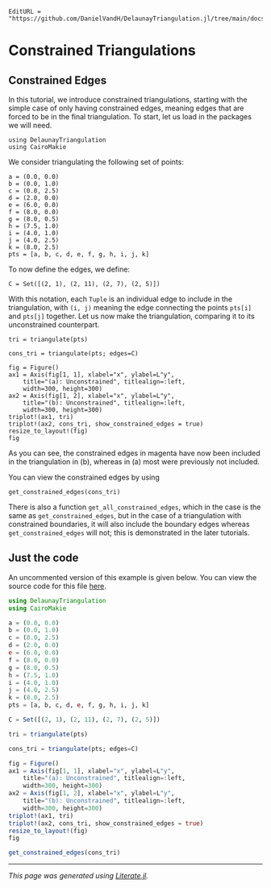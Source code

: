 ```@meta
EditURL = "https://github.com/DanielVandH/DelaunayTriangulation.jl/tree/main/docs/src/literate_tutorials/constrained_edges.jl"
```

# Constrained Triangulations
## Constrained Edges

In this tutorial, we introduce constrained triangulations,
starting with the simple case of only having constrained edges,
meaning edges that are forced to be in the final triangulation.
To start, let us load in the packages we will need.

````@example constrained_edges
using DelaunayTriangulation
using CairoMakie
````

We consider triangulating the following set of points:

````@example constrained_edges
a = (0.0, 0.0)
b = (0.0, 1.0)
c = (0.0, 2.5)
d = (2.0, 0.0)
e = (6.0, 0.0)
f = (8.0, 0.0)
g = (8.0, 0.5)
h = (7.5, 1.0)
i = (4.0, 1.0)
j = (4.0, 2.5)
k = (8.0, 2.5)
pts = [a, b, c, d, e, f, g, h, i, j, k]
````

To now define the edges, we define:

````@example constrained_edges
C = Set([(2, 1), (2, 11), (2, 7), (2, 5)])
````

With this notation, each `Tuple` is an individual
edge to include in the triangulation, with
`(i, j)` meaning the edge connecting the points
`pts[i]` and `pts[j]` together. Let us now
make the triangulation, comparing it to its
unconstrained counterpart.

````@example constrained_edges
tri = triangulate(pts)
````

````@example constrained_edges
cons_tri = triangulate(pts; edges=C)
````

````@example constrained_edges
fig = Figure()
ax1 = Axis(fig[1, 1], xlabel="x", ylabel=L"y",
    title="(a): Unconstrained", titlealign=:left,
    width=300, height=300)
ax2 = Axis(fig[1, 2], xlabel="x", ylabel=L"y",
    title="(b): Unconstrained", titlealign=:left,
    width=300, height=300)
triplot!(ax1, tri)
triplot!(ax2, cons_tri, show_constrained_edges = true)
resize_to_layout!(fig)
fig
````

As you can see, the constrained edges in magenta
have now been included in the triangulation in (b),
whereas in (a) most were previously not included.

You can view the constrained edges by using

````@example constrained_edges
get_constrained_edges(cons_tri)
````

There is also a function `get_all_constrained_edges`,
which in the case is the same as `get_constrained_edges`,
but in the case of a triangulation with constrained
boundaries, it will also include the boundary edges
whereas `get_constrained_edges` will not; this is
demonstrated in the later tutorials.
## Just the code
An uncommented version of this example is given below.
You can view the source code for this file [here](https://github.com/DanielVandH/DelaunayTriangulation.jl/tree/new-docs/docs/src/literate_tutorials/constrained_edges.jl).

```julia
using DelaunayTriangulation
using CairoMakie

a = (0.0, 0.0)
b = (0.0, 1.0)
c = (0.0, 2.5)
d = (2.0, 0.0)
e = (6.0, 0.0)
f = (8.0, 0.0)
g = (8.0, 0.5)
h = (7.5, 1.0)
i = (4.0, 1.0)
j = (4.0, 2.5)
k = (8.0, 2.5)
pts = [a, b, c, d, e, f, g, h, i, j, k]

C = Set([(2, 1), (2, 11), (2, 7), (2, 5)])

tri = triangulate(pts)

cons_tri = triangulate(pts; edges=C)

fig = Figure()
ax1 = Axis(fig[1, 1], xlabel="x", ylabel=L"y",
    title="(a): Unconstrained", titlealign=:left,
    width=300, height=300)
ax2 = Axis(fig[1, 2], xlabel="x", ylabel=L"y",
    title="(b): Unconstrained", titlealign=:left,
    width=300, height=300)
triplot!(ax1, tri)
triplot!(ax2, cons_tri, show_constrained_edges = true)
resize_to_layout!(fig)
fig

get_constrained_edges(cons_tri)
```

---

*This page was generated using [Literate.jl](https://github.com/fredrikekre/Literate.jl).*

